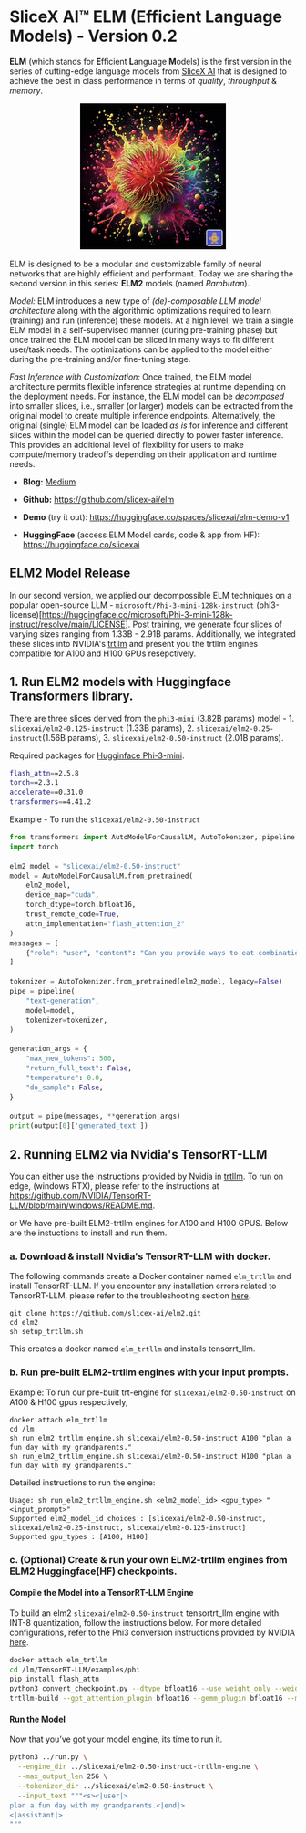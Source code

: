 # SliceX AI™ ELM (Efficient Language Models) - Version 0.2
**ELM** (which stands for **E**fficient **L**anguage **M**odels) is the first version in the series of cutting-edge language models from [SliceX AI](https://slicex.ai) that is designed to achieve the best in class performance in terms of _quality_, _throughput_ & _memory_.

<div align="center">
  <img src="elm-rambutan.png" width="256"/>
</div>

ELM is designed to be a modular and customizable family of neural networks that are highly efficient and performant. Today we are sharing the second version in this series: **ELM2** models (named _Rambutan_). 

_Model:_ ELM introduces a new type of _(de)-composable LLM model architecture_ along with the algorithmic optimizations required to learn (training) and run (inference) these models. At a high level, we train a single ELM model in a self-supervised manner (during pre-training phase) but once trained the ELM model can be sliced in many ways to fit different user/task needs. The optimizations can be applied to the model either during the pre-training and/or fine-tuning stage. 

_Fast Inference with Customization:_ Once trained, the ELM model architecture permits flexible inference strategies at runtime depending on the deployment needs. For instance, the ELM model can  be _decomposed_ into smaller slices, i.e., smaller (or larger) models can be extracted from the original model to create multiple inference endpoints. Alternatively, the original (single) ELM model can be loaded _as is_ for inference and different slices within the model can be queried directly to power faster inference. This provides an additional level of flexibility for users to make compute/memory tradeoffs depending on their application and runtime needs.

- **Blog:** [Medium](https://medium.com/sujith-ravi/introducing-elm-efficient-customizable-privacy-preserving-llms-cea56e4f727d)

- **Github:** https://github.com/slicex-ai/elm

- **Demo** (try it out): https://huggingface.co/spaces/slicexai/elm-demo-v1

- **HuggingFace** (access ELM Model cards, code & app from HF): https://huggingface.co/slicexai

## ELM2 Model Release
In our second version, we applied our decompossible ELM techniques on a popular open-source LLM - `microsoft/Phi-3-mini-128k-instruct` (phi3-license)[https://huggingface.co/microsoft/Phi-3-mini-128k-instruct/resolve/main/LICENSE]. Post training, we generate four slices of varying sizes ranging from 1.33B - 2.91B params. Additionally, we integrated these slices into NVIDIA's [trtllm](https://github.com/NVIDIA/TensorRT-LLM) and present you the trtllm engines compatible for A100 and H100 GPUs resepctively.

## 1. Run ELM2 models with Huggingface Transformers library.
There are three slices derived from the `phi3-mini` (3.82B params) model - 1. `slicexai/elm2-0.125-instruct` (1.33B params), 2. `slicexai/elm2-0.25-instruct`(1.56B params), 3. `slicexai/elm2-0.50-instruct` (2.01B params). 

Required packages for [Hugginface Phi-3-mini](https://huggingface.co/microsoft/Phi-3-mini-128k-instruct).
```bash
flash_attn==2.5.8
torch==2.3.1
accelerate==0.31.0
transformers==4.41.2
```

Example - To run the `slicexai/elm2-0.50-instruct`
```python
from transformers import AutoModelForCausalLM, AutoTokenizer, pipeline
import torch

elm2_model = "slicexai/elm2-0.50-instruct"
model = AutoModelForCausalLM.from_pretrained( 
    elm2_model,  
    device_map="cuda",  
    torch_dtype=torch.bfloat16,  
    trust_remote_code=True,
    attn_implementation="flash_attention_2"
)
messages = [ 
    {"role": "user", "content": "Can you provide ways to eat combinations of bananas and dragonfruits?"}, 
]

tokenizer = AutoTokenizer.from_pretrained(elm2_model, legacy=False) 
pipe = pipeline( 
    "text-generation", 
    model=model, 
    tokenizer=tokenizer, 
) 

generation_args = { 
    "max_new_tokens": 500, 
    "return_full_text": False, 
    "temperature": 0.0, 
    "do_sample": False, 
} 

output = pipe(messages, **generation_args) 
print(output[0]['generated_text']) 
```

## 2. Running ELM2 via Nvidia's TensorRT-LLM
You can either use the instructions provided by Nvidia in [trtllm](<link>). To run on edge, (windows RTX), please refer to the instructions at https://github.com/NVIDIA/TensorRT-LLM/blob/main/windows/README.md.

or We have pre-built ELM2-trtllm engines for A100 and H100 GPUS. Below are the instuctions to install and run them.

### a. Download & install Nvidia's TensorRT-LLM with docker.
The following commands create a Docker container named `elm_trtllm` and install TensorRT-LLM. If you encounter any installation errors related to TensorRT-LLM, please refer to the troubleshooting section [here](https://nvidia.github.io/TensorRT-LLM/reference/troubleshooting.html).
```
git clone https://github.com/slicex-ai/elm2.git
cd elm2
sh setup_trtllm.sh
```
This creates a docker named `elm_trtllm` and installs tensorrt_llm. 

### b. Run pre-built ELM2-trtllm engines with your input prompts.

Example: To run our pre-built trt-engine for `slicexai/elm2-0.50-instruct` on A100 & H100 gpus respectively,
```
docker attach elm_trtllm
cd /lm
sh run_elm2_trtllm_engine.sh slicexai/elm2-0.50-instruct A100 "plan a fun day with my grandparents."
sh run_elm2_trtllm_engine.sh slicexai/elm2-0.50-instruct H100 "plan a fun day with my grandparents."
```

Detailed instructions to run the engine:
```
Usage: sh run_elm2_trtllm_engine.sh <elm2_model_id> <gpu_type> "<input_prompt>"
Supported elm2_model_id choices : [slicexai/elm2-0.50-instruct, slicexai/elm2-0.25-instruct, slicexai/elm2-0.125-instruct]
Supported gpu_types : [A100, H100]
```


### c. (Optional) Create & run your own ELM2-trtllm engines from ELM2 Huggingface(HF) checkpoints.

#### Compile the Model into a TensorRT-LLM Engine
To build an elm2 `slicexai/elm2-0.50-instruct` tensortrt_llm engine with INT-8 quantization, follow the instructions below. For more detailed configurations, refer to the Phi3 conversion instructions provided by NVIDIA [here](https://github.com/NVIDIA/TensorRT-LLM/tree/main/examples/phi).

```bash
docker attach elm_trtllm
cd /lm/TensorRT-LLM/examples/phi
pip install flash_attn
python3 convert_checkpoint.py --dtype bfloat16 --use_weight_only --weight_only_precision int8  --model_dir ../slicexai/elm2-0.50-instruct --output_dir ../slicexai/elm2-0.50-instruct-trtllm-ckpt
trtllm-build --gpt_attention_plugin bfloat16 --gemm_plugin bfloat16 --max_seq_len 4096 --max_batch_size 256 --checkpoint_dir ../slicexai/elm2-0.50-instruct-trtllm-ckpt --output_dir ../slicexai/elm2-0.50-instruct-trtllm-engine
```

#### Run the Model
Now that you’ve got your model engine, its time to run it.

```bash
python3 ../run.py \
  --engine_dir ../slicexai/elm2-0.50-instruct-trtllm-engine \
  --max_output_len 256 \
  --tokenizer_dir ../slicexai/elm2-0.50-instruct \
  --input_text """<s><|user|>
plan a fun day with my grandparents.<|end|>
<|assistant|>
"""
```
